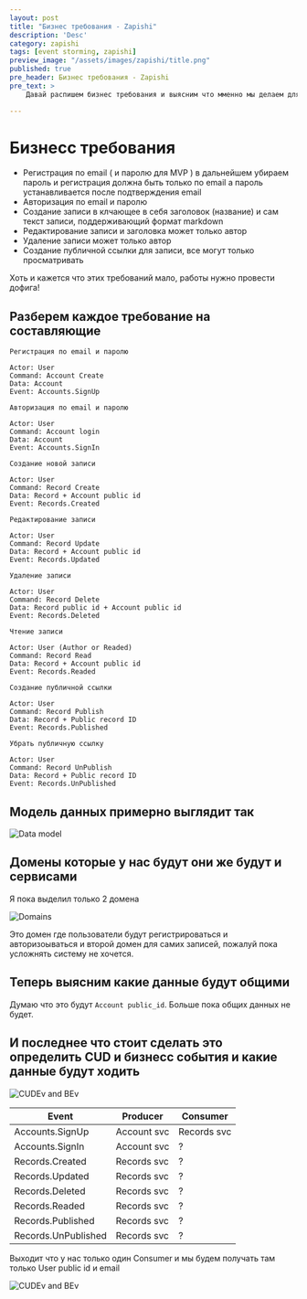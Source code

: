 ```yaml
---
layout: post
title: "Бизнес требования - Zapishi"
description: 'Desc'
category: zapishi
tags: [event storming, zapishi]
preview_image: "/assets/images/zapishi/title.png"
published: true
pre_header: Бизнес требования - Zapishi
pre_text: >
    Давай распишем бизнес требования и выясним что мменно мы делаем для MVP

---
```


# Бизнесс требования

* Регистрация по email ( и паролю для MVP ) в дальнейшем убираем пароль и регистрация должна быть только по email а пароль устанавливается после подтверждения email
* Авторизация по email и паролю
* Создание записи в клчающее в себя заголовок (название) и сам текст записи, поддерживающий формат markdown
* Редактирование записи и заголовка может только автор
* Удаление записи может только автор
* Создание публичной ссылки для записи, все могут только просматривать

<!--more-->


Хоть и кажется что этих требований мало, работы нужно провести дофига!

## Разберем каждое требование на составляющие

```
Регистрация по email и паролю

Actor: User
Command: Account Create
Data: Account 
Event: Accounts.SignUp
```

```
Авторизация по email и паролю

Actor: User
Command: Account login
Data: Account
Event: Accounts.SignIn
```

```
Создание новой записи

Actor: User
Command: Record Create
Data: Record + Account public id
Event: Records.Created
```

```
Редактирование записи

Actor: User
Command: Record Update
Data: Record + Account public id
Event: Records.Updated
```

```
Удаление записи

Actor: User
Command: Record Delete
Data: Record public id + Account public id
Event: Records.Deleted
```

```
Чтение записи 

Actor: User (Author or Readed)
Command: Record Read
Data: Record + Account public id
Event: Records.Readed
```

```
Создание публичной ссылки 

Actor: User
Command: Record Publish
Data: Record + Public record ID
Event: Records.Published
```

```
Убрать публичную ссылку

Actor: User
Command: Record UnPublish
Data: Record + Public record ID
Event: Records.UnPublished
```

## Модель данных примерно выглядит так

![Data model](/assets/images/zapishi/data-model.png)

## Домены которые у нас будут они же будут и сервисами

Я пока выделил только 2 домена

![Domains](/assets/images/zapishi/domains.png)


Это домен где пользователи будут регистрироваться и авторизоываться
и второй домен для самих записей, пожалуй пока усложнять систему не хочется.

## Теперь выясним какие данные будут общими

Думаю что это будут `Account public_id`. Больше пока общих данных не будет.

## И последнее что стоит сделать это определить CUD и бизнесс события и какие данные будут ходить

![CUDEv and BEv](/assets/images/zapishi/cud-be-events.png)

| Event | Producer | Consumer |
| ---   | ---      | ---      |
| Accounts.SignUp | Account svc | Records svc |
| Accounts.SignIn | Account svc | ? |
| Records.Created | Records svc | ? |
| Records.Updated | Records svc | ? |
| Records.Deleted | Records svc | ? |
| Records.Readed  | Records svc | ? |
| Records.Published  | Records svc | ? |
| Records.UnPublished  | Records svc | ? |


Выходит что у нас только один Consumer и мы будем получать там только User public id и email


![CUDEv and BEv](/assets/images/zapishi/auth-signup-cosumer.png)
